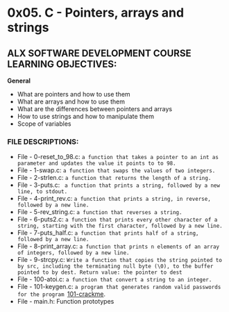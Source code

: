 # 0x05. C - Pointers, arrays and strings

## ALX SOFTWARE DEVELOPMENT COURSE LEARNING OBJECTIVES:

**General**
* What are pointers and how to use them
* What are arrays and how to use them
* What are the differences between pointers and arrays
* How to use strings and how to manipulate them
* Scope of variables

### FILE DESCRIPTIONS:
* File - 0-reset_to_98.c: `a function that takes a pointer to an int as parameter and updates the value it points to to 98.`
* File - 1-swap.c: `a function that swaps the values of two integers.`
* File - 2-strlen.c: `a function that returns the length of a string.`
* File - 3-puts.c: ` a function that prints a string, followed by a new line, to stdout.`
* File - 4-print_rev.c: `a function that prints a string, in reverse, followed by a new line.`
* File - 5-rev_string.c: `a function that reverses a string.`
* File - 6-puts2.c: `a function that prints every other character of a string, starting with the first character, followed by a new line.`
* File - 7-puts_half.c: `a function that prints half of a string, followed by a new line.`
* File - 8-print_array.c: `a function that prints n elements of an array of integers, followed by a new line.`
* File - 9-strcpy.c: `Write a function that copies the string pointed to by src, including the terminating null byte (\0), to the buffer pointed to by dest. Return value: the pointer to dest`
* File - 100-atoi.c: `a function that convert a string to an integer.`
* File - 101-keygen.c: `a program that generates random valid passwords for the program `[101-crackme](https://github.com/holbertonschool/0x04.c).
* File - main.h: Function prototypes 
